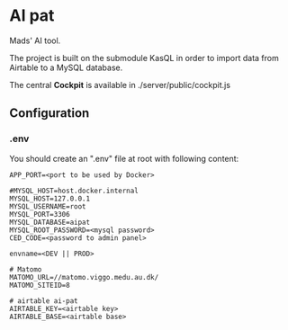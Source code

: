 # AI pat

Mads' AI tool.

The project is built on the submodule KasQL in order to import data from Airtable to a MySQL database.

The central **Cockpit** is available in ./server/public/cockpit.js

## Configuration

### .env

You should create an ".env" file at root with following content:

    APP_PORT=<port to be used by Docker>

    #MYSQL_HOST=host.docker.internal
    MYSQL_HOST=127.0.0.1
    MYSQL_USERNAME=root
    MYSQL_PORT=3306
    MYSQL_DATABASE=aipat
    MYSQL_ROOT_PASSWORD=<mysql password>
    CED_CODE=<password to admin panel>

    envname=<DEV || PROD>

    # Matomo
    MATOMO_URL=//matomo.viggo.medu.au.dk/
    MATOMO_SITEID=8

    # airtable ai-pat
    AIRTABLE_KEY=<airtable key>
    AIRTABLE_BASE=<airtable base>

